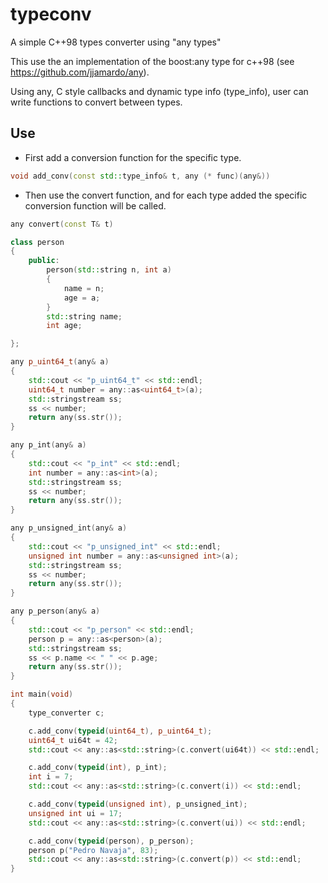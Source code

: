 # typeconv
A simple C++98 types converter using "any types"

This use the an implementation of the boost:any type for c++98
(see https://github.com/jjamardo/any).

Using any, C style callbacks and dynamic type info (type_info), user can write
functions to convert between types.

## Use

* First add a conversion function for the specific type.

```c++
void add_conv(const std::type_info& t, any (* func)(any&))
```

* Then use the convert function, and for each type added the specific
conversion function will be called.

```c++
any convert(const T& t)
```

```c++
class person
{
	public:
		person(std::string n, int a)
		{
			name = n;
			age = a;
		}
		std::string name;
		int age;

};

any p_uint64_t(any& a)
{
	std::cout << "p_uint64_t" << std::endl;
	uint64_t number = any::as<uint64_t>(a);
	std::stringstream ss;
	ss << number;
	return any(ss.str());
}

any p_int(any& a)
{
	std::cout << "p_int" << std::endl;
	int number = any::as<int>(a);
	std::stringstream ss;
	ss << number;
	return any(ss.str());
}

any p_unsigned_int(any& a)
{
	std::cout << "p_unsigned_int" << std::endl;
	unsigned int number = any::as<unsigned int>(a);
	std::stringstream ss;
	ss << number;
	return any(ss.str());
}

any p_person(any& a)
{
	std::cout << "p_person" << std::endl;
	person p = any::as<person>(a);
	std::stringstream ss;
	ss << p.name << " " << p.age;
	return any(ss.str());
}

int main(void)
{
	type_converter c;

	c.add_conv(typeid(uint64_t), p_uint64_t);
	uint64_t ui64t = 42;
	std::cout << any::as<std::string>(c.convert(ui64t)) << std::endl;

	c.add_conv(typeid(int), p_int);
	int i = 7;
	std::cout << any::as<std::string>(c.convert(i)) << std::endl;

	c.add_conv(typeid(unsigned int), p_unsigned_int);
	unsigned int ui = 17;
	std::cout << any::as<std::string>(c.convert(ui)) << std::endl;

	c.add_conv(typeid(person), p_person);
	person p("Pedro Navaja", 83);
	std::cout << any::as<std::string>(c.convert(p)) << std::endl;
}
```
